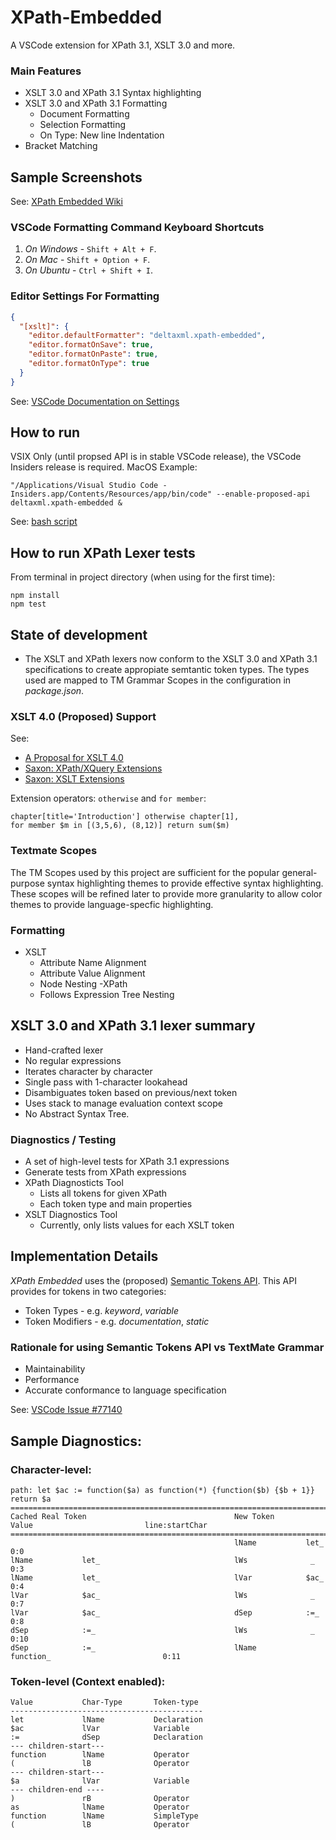# XPath-Embedded

A VSCode extension for XPath 3.1, XSLT 3.0 and more.

### Main Features
- XSLT 3.0 and XPath 3.1 Syntax highlighting
- XSLT 3.0 and XPath 3.1 Formatting
  - Document Formatting
  - Selection Formatting
  - On Type: New line Indentation
- Bracket Matching

## Sample Screenshots

See: [XPath Embedded Wiki](https://github.com/DeltaXML/vscode-xslt-tokenizer/wiki/XPath-Embedded)

### VSCode Formatting Command Keyboard Shortcuts
1. *On Windows* - ```Shift + Alt + F```.
2. *On Mac* - ```Shift + Option + F```.
3. *On Ubuntu* - ```Ctrl + Shift + I```.

### Editor Settings For Formatting
```json
{
  "[xslt]": {
    "editor.defaultFormatter": "deltaxml.xpath-embedded",
    "editor.formatOnSave": true,
    "editor.formatOnPaste": true,
    "editor.formatOnType": true
  }
}
```
See: [VSCode Documentation on Settings](https://code.visualstudio.com/docs/getstarted/settings)

## How to run

VSIX Only (until propsed API is in stable VSCode release), the VSCode Insiders release is required. MacOS Example:

```
"/Applications/Visual Studio Code - Insiders.app/Contents/Resources/app/bin/code" --enable-proposed-api deltaxml.xpath-embedded &

```

See: [bash script](resources/launch-scripts/code-insiders-xe)

## How to run XPath Lexer tests

From terminal in project directory (when using for the first time):

 ```
 npm install
 npm test
 ```


## State of development

- The XSLT and XPath lexers now conform to the XSLT 3.0 and XPath 3.1 specifications to create appropiate semtantic token types. The types used are mapped to TM Grammar Scopes in the configuration in *package.json*.

### XSLT 4.0 (Proposed) Support
See:

- [A Proposal for XSLT 4.0](http://www.saxonica.com/papers/xmlprague-2020mhk.pdf)
- [Saxon: XPath/XQuery Extensions](http://www.saxonica.com/documentation/index.html#!extensions/syntax-extensions)
- [Saxon: XSLT Extensions](http://www.saxonica.com/documentation/index.html#!extensions/xslt-syntax-extensions)

Extension operators: ```otherwise``` and ```for member```:
```
chapter[title='Introduction'] otherwise chapter[1],
for member $m in [(3,5,6), (8,12)] return sum($m)
```


### Textmate Scopes 
The TM Scopes used by this project are sufficient for the popular general-purpose syntax highlighting themes to provide effective syntax highlighting. These scopes will be refined later to provide more granularity to allow color themes to provide language-specfic highlighting.

### Formatting
- XSLT
  - Attribute Name Alignment
  - Attribute Value Alignment
  - Node Nesting
-XPath
  - Follows Expression Tree Nesting


## XSLT 3.0 and XPath 3.1 lexer summary
- Hand-crafted lexer
- No regular expressions
- Iterates character by character
- Single pass with 1-character lookahead
- Disambiguates token based on previous/next token
- Uses stack to manage evaluation context scope
- No Abstract Syntax Tree.

### Diagnostics / Testing
- A set of high-level tests for XPath 3.1 expressions
- Generate tests from XPath expressions
- XPath Diagnosticts Tool
	- Lists all tokens for given XPath
	- Each token type and main properties
- XSLT Diagnostics Tool
	- Currently, only lists values for each XSLT token
	
## Implementation Details

*XPath Embedded* uses the (proposed) [Semantic Tokens API](https://github.com/microsoft/vscode/wiki/Semantic-Highlighting-Overview). This API provides for tokens in two categories:
- Token Types - e.g. *keyword*, *variable*
- Token Modifiers - e.g. *documentation*, *static* 

### Rationale for using Semantic Tokens API vs TextMate Grammar

- Maintainability
- Performance
- Accurate conformance to language specification

See: [VSCode Issue #77140](https://github.com/microsoft/vscode/issues/77140)

## Sample Diagnostics:

### Character-level:
```
path: let $ac := function($a) as function(*) {function($b) {$b + 1}} return $a
===============================================================================================================
Cached Real Token                                 New Token       Value                         line:startChar
===============================================================================================================
                                                  lName           let_                              0:0
lName           let_                              lWs              _                                0:3
lName           let_                              lVar            $ac_                              0:4
lVar            $ac_                              lWs              _                                0:7
lVar            $ac_                              dSep            :=_                               0:8
dSep            :=_                               lWs              _                                0:10
dSep            :=_                               lName           function_                         0:11
```
### Token-level (Context enabled):

```
Value           Char-Type       Token-type
-------------------------------------------
let             lName           Declaration
$ac             lVar            Variable
:=              dSep            Declaration
--- children-start---
function        lName           Operator
(               lB              Operator
--- children-start---
$a              lVar            Variable
--- children-end ----
)               rB              Operator
as              lName           Operator
function        lName           SimpleType
(               lB              Operator
